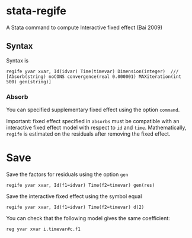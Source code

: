 # stata-regife

A Stata command to compute Interactive fixed effect (Bai 2009)


## Syntax
Syntax is

```
regife yvar xvar, Id(idvar) Time(timevar) Dimension(integer)  ///
[Absorb(string) noCONS convergence(real 0.000001) MAXiteration(int 500) gen(string)]
```


### Absorb
You can specified supplementary fixed effect using the option `command`. 

Important: fixed effect specified in `absorbs` must be compatible with an interactive fixed effect model with respect to `id` and `time`. Mathematically, `regife` is estimated on the residuals after removing the fixed effect. 


# Save
Save the factors for residuals using the option `gen`

```
regife yvar xvar, Id(f1=idvar) Time(f2=timevar) gen(res)
```
Save the interactive fixed effect using the symbol equal

```
regife yvar xvar, Id(f1=idvar) Time(f2=timevar) d(2)
```

You can check that the following model gives the same coefficient:

```
reg yvar xvar i.timevar#c.f1
```

